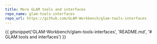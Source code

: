 ```yaml
---
title: More GLAM tools and interfaces
repo_name: glam-tools-interfaces
repo_url: https://github.com/GLAM-Workbench/glam-tools-interfaces
---
```


{{ gitsnippet('GLAM-Workbench/glam-tools-interfaces', 'README.md', '# GLAM tools and interfaces') }}
